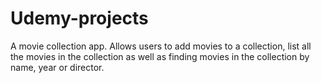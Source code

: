 # Udemy-projects
A movie collection app. Allows users to add movies to a collection, list all the movies in the collection as well as finding movies in the collection by name, year or director.

